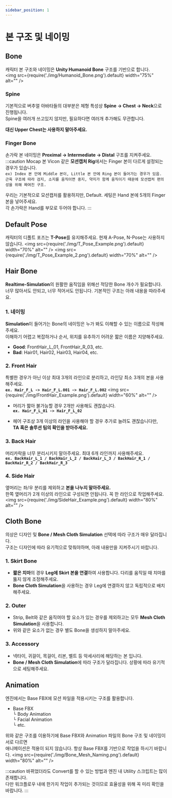 ```yaml
---
sidebar_position: 1
---
```


# 본 구조 및 네이밍
## Bone
캐릭터 본 구조와 네이밍은 **Unity Humanoid Bone** 구조를 기반으로 합니다. <br/>
<img src={require('./img/Humanoid_Bone.png').default} width="75%" alt="" />

### Spine
기본적으로 버추얼 아바타들의 대부분은 체형 특성상 **Spine -> Chest -> Neck**으로 진행됩니다. <br/>
Spine을 여러개 쓰고있지 않지만, 필요하다면 여러개 추가해도 무관합니다. <br/>

**대신 Upper Chest는 사용하지 말아주세요.**

### Finger Bone
손가락 본 네이밍은 **Proximal -> Intermediate -> Distal** 구조를 지켜주세요. <br/>
:::caution Mocap 본
Vicon 같은 **모션캡처 Rig**에서는 Finger 본이 다르게 설정되는 경우가 있습니다. <br/>
`ex) Index 본 안에 Middle 본이, Little 본 안에 Ring 본이 들어가는 경우가 있음.` <br/>
`근육 구조에 따라 검지, 소지를 움직이면 중지, 약지가 함께 움직이기 때문에 모션캡처 편의성을 위해 짜여진 구조.`

우리는 기본적으로 모션캡처를 활용하지만, Default. 세팅은 Hand 본에 5개의 Finger 본을 넣어주세요. <br/>
각 손가락은 Hand를 부모로 두어야 합니다.
:::

## Default Pose
캐릭터의 디폴트 포즈는 **T-Pose**를 유지해주세요. 현재 A-Pose, N-Pose는 사용하지 않습니다.
<img src={require('./img/T_Pose_Example.png').default} width="70%" alt="" />
<img src={require('./img/T_Pose_Example_2.png').default} width="70%" alt="" />

## Hair Bone
**Realtime-Simulation**의 원활한 움직임을 위해선 적당한 Bone 개수가 필요합니다. <br/>
너무 많아서도 안되고, 너무 적어서도 안됩니다. 기본적인 구조는 아래 내용을 따라주세요. <br/>

### 1. 네이밍
**Simulation**이 들어가는 Bone의 네이밍은 누가 봐도 이해할 수 있는 이름으로 작성해주세요. <br/>
이해하기 어렵고 복잡하거나 순서, 위치를 유추하기 어려운 짧은 이름은 지양해주세요. <br/>

- **Good**: FrontHair_L_01, FrontHair_R_03, etc.
- **Bad**: Hair01, Hair02, Hair03, Hair04, etc.

### 2. Front Hair
특별한 경우가 아닌 이상 최대 3개의 라인으로 분리하고, 라인당 최소 3개의 본을 사용해주세요. <br/>
**`ex. Hair_F_L -> Hair_F_L.001 -> Hair_F_L.002`**
<img src={require('./img/FrontHair_Example.png').default} width="60%" alt="" />

- 머리가 짧아 불가능할 경우 2개만 사용해도 괜찮습니다. <br/>
**`ex. Hair_F_L_01 -> Hair_F_L_02`**

- 헤어 구조상 3개 이상의 라인을 사용해야 할 경우 추가로 늘려도 괜찮습니다만,<br/>
**TA 혹은 솔루션 팀의 확인을 받아주세요.**

### 3. Back Hair
머리카락을 너무 분리시키지 말아주세요. 최대 6개 라인까지 사용해주세요. <br/>
**`ex. BackHair_L_1 / BackHair_L_2 / BackHair_L_3 / BackHair_R_1 / BackHair_R_2 / BackHair_R_3`**

### 4. Side Hair
옆머리는 좌/우 분리를 제외하고 **본을 나누지 말아주세요.** <br/>
한쪽 옆머리가 2개 이상의 라인으로 구성되면 안됩니다. 꼭 한 라인으로 작업해주세요. <br/>
<img src={require('./img/SideHair_Example.png').default} width="80%" alt="" />

## Cloth Bone
의상은 디자인 및 **Bone / Mesh Cloth Simulation** 선택에 따라 구조가 매우 달라집니다. <br/>
구조는 디자인에 따라 유기적으로 맞춰야하며, 아래 내용만을 지켜주시기 바랍니다. <br/>

### 1. Skirt Bone
- **짧은 치마**의 경우 **Leg에 Skirt 본을 연결**하여 사용합니다. 다리를 움직일 때 치마를 뚫지 않게 조정해주세요.
- **Bone Cloth Simulation**을 사용하는 경우 Leg에 연결하지 않고 독립적으로 배치해주세요.

### 2. Outer
- Strip, Belt와 같은 움직여야 할 요소가 있는 경우를 제외하고는 모두 **Mesh Cloth Simulation**을 사용합니다.
- 위와 같은 요소가 없는 경우 별도 Bone을 생성하지 말아주세요.

### 3. Accessory
- 넥타이, 귀걸이, 목걸이, 리본, 벨트 등 악세사리에 해당하는 본 입니다.
- **Bone / Mesh Cloth Simulation**에 따라 구조가 달라집니다. 상황에 따라 유기적으로 세팅해주세요.





## Animation
엔진에서는 Base FBX에 모션 파일을 적용시키는 구조를 활용합니다.
- Base FBX <br/>
  └ Body Animation <br/>
  └ Facial Animation <br/>
  └ etc.

위와 같은 구조를 이용하기에 Base FBX와 Animation 파일의 Bone 구조 및 네이밍이 서로 다르면 <br/>
애니메이션은 적용이 되지 않습니다. 항상 Base FBX를 기반으로 작업을 하시기 바랍니다.
<img src={require('./img/Bone_Mesh_Naming.png').default} width="80%" alt="" />

:::caution
바뀌었더라도 Convert를 할 수 있는 방법과 엔진 내 Utility 스크립트는 많이 존재합니다. <br/>
다만 워크플로우 내에 한가지 작업이 추가되는 것이므로 효율성을 위해 꼭 미리 확인을 바랍니다.
:::